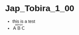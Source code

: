 <style>
    .h1 {
        font-family: sans-serif, serif;
    }
    body {
        font-family: sans-serif, serif;
    }
    .katex {
        font-family: sans-serif, serif, default;
    }
</style>
# Jap_Tobira_1_00
- this is a test
- <ruby>ＡＢＣ<rp>((</rp><rt>DEFGH</rt><rp>))</rp></ruby>
